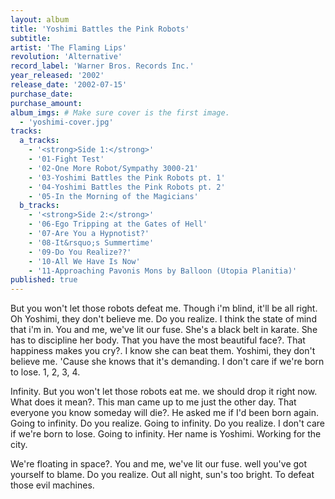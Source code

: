 ```yaml
---
layout: album
title: 'Yoshimi Battles the Pink Robots'
subtitle: 
artist: 'The Flaming Lips'
revolution: 'Alternative'
record_label: 'Warner Bros. Records Inc.'
year_released: '2002'
release_date: '2002-07-15'
purchase_date: 
purchase_amount: 
album_imgs: # Make sure cover is the first image. 
  - 'yoshimi-cover.jpg'
tracks:
  a_tracks:
    - '<strong>Side 1:</strong>'
    - '01-Fight Test'
    - '02-One More Robot/Sympathy 3000-21'
    - '03-Yoshimi Battles the Pink Robots pt. 1'
    - '04-Yoshimi Battles the Pink Robots pt. 2'
    - '05-In the Morning of the Magicians'
  b_tracks:
    - '<strong>Side 2:</strong>'
    - '06-Ego Tripping at the Gates of Hell'
    - '07-Are You a Hypnotist?'
    - '08-It&rsquo;s Summertime'
    - '09-Do You Realize??'
    - '10-All We Have Is Now'
    - '11-Approaching Pavonis Mons by Balloon (Utopia Planitia)'
published: true
---
```


But you won't let those robots defeat me. Though i'm blind, it'll be all right. Oh Yoshimi, they don't believe me. Do you realize. I think the state of mind that i'm in. You and me, we've lit our fuse. She's a black belt in karate. She has to discipline her body. That you have the most beautiful face?. That happiness makes you cry?. I know she can beat them. Yoshimi, they don't believe me. 'Cause she knows that it's demanding. I don't care if we're born to lose. 1, 2, 3, 4.

Infinity. But you won't let those robots eat me. we should drop it right now. What does it mean?. This man came up to me just the other day. That everyone you know someday will die?. He asked me if I'd been born again. Going to infinity. Do you realize. Going to infinity. Do you realize. I don't care if we're born to lose. Going to infinity. Her name is Yoshimi. Working for the city.

We're floating in space?. You and me, we've lit our fuse. well you've got yourself to blame. Do you realize. Out all night, sun's too bright. To defeat those evil machines.

